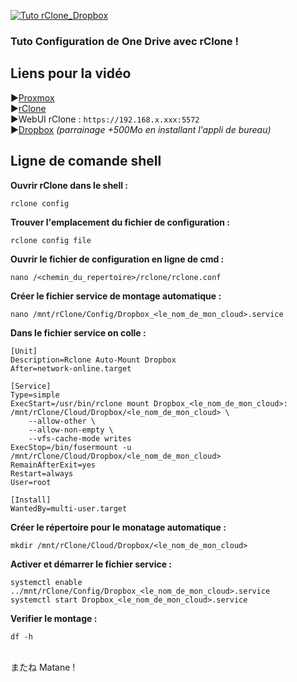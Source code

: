 [![Tuto rClone_Dropbox](https://github.com/user-attachments/assets/e49c500e-390a-4cbf-a203-fb823aeb5d60)](https://youtu.be/Zpg1RVYUEb4)

### Tuto Configuration de One Drive avec rClone !

## Liens pour la vidéo
►[Proxmox](https://proxmox.com) <br/>
►[rClone](https://rclone.org/) <br/>
►WebUI rClone : `https://192.168.x.xxx:5572` <br/>
►[Dropbox](https://www.dropbox.com/referrals/AAAoofThKJMQxUiKET4KTeTHizz97nQtZ5Q?src=global9) *(parrainage +500Mo en installant l'appli de bureau)*

## Ligne de comande shell
**Ouvrir rClone dans le shell :**
```
rclone config
```

**Trouver l'emplacement du fichier de configuration :**
```
rclone config file
```

**Ouvrir le fichier de configuration en ligne de cmd :**
```
nano /<chemin_du_repertoire>/rclone/rclone.conf
```

**Créer le fichier service de montage automatique :**
```
nano /mnt/rClone/Config/Dropbox_<le_nom_de_mon_cloud>.service
```

**Dans le fichier service on colle :**
```
[Unit]
Description=Rclone Auto-Mount Dropbox
After=network-online.target

[Service]
Type=simple
ExecStart=/usr/bin/rclone mount Dropbox_<le_nom_de_mon_cloud>: /mnt/rClone/Cloud/Dropbox/<le_nom_de_mon_cloud> \
    --allow-other \
    --allow-non-empty \
    --vfs-cache-mode writes
ExecStop=/bin/fusermount -u /mnt/rClone/Cloud/Dropbox/<le_nom_de_mon_cloud>
RemainAfterExit=yes
Restart=always
User=root

[Install]
WantedBy=multi-user.target
```

**Créer le répertoire pour le monatage automatique :**
```
mkdir /mnt/rClone/Cloud/Dropbox/<le_nom_de_mon_cloud>
```

**Activer et démarrer le fichier service :**
```
systemctl enable ../mnt/rClone/Config/Dropbox_<le_nom_de_mon_cloud>.service
systemctl start Dropbox_<le_nom_de_mon_cloud>.service
```

**Verifier le montage :**
```
df -h
```

<br/>
またね Matane !
